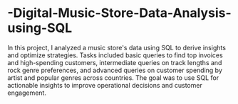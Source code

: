 # -Digital-Music-Store-Data-Analysis-using-SQL

In this project, I analyzed a music store's data using SQL to derive insights and optimize strategies. Tasks included basic queries to find top invoices and high-spending customers, intermediate queries on track lengths and rock genre preferences, and advanced queries on customer spending by artist and popular genres across countries. The goal was to use SQL for actionable insights to improve operational decisions and customer engagement.
